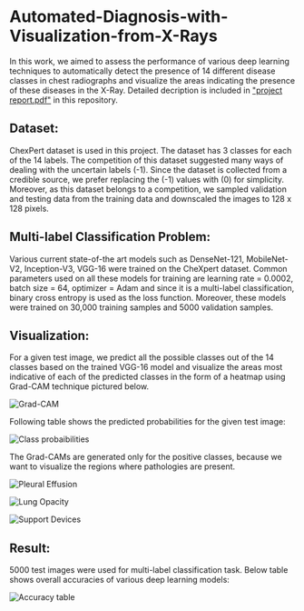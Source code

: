 # Automated-Diagnosis-with-Visualization-from-X-Rays
In this work, we aimed to assess the performance of various deep learning techniques to automatically detect the presence of 14 different disease classes in chest radiographs and visualize the areas indicating the presence of these diseases in the X-Ray. Detailed decription is included in <a href="https://github.com/santoshd97/Automated-Diagnosis-with-Visualization-from-X-Rays/blob/master/Project%20Report.pdf">"project report.pdf"</a> in this repository.

<h2>Dataset:</h2>
ChexPert dataset is used in this project. The dataset has 3 classes for each of the 14 labels. The competition of this dataset suggested many ways of dealing with the uncertain labels (-1). Since the dataset is collected from a credible source, we prefer replacing the (-1) values with (0) for simplicity. Moreover, as this dataset belongs to a competition, we sampled validation and testing data from the training data and downscaled the images to 128 x 128 pixels.

<h2>Multi-label Classification Problem:</h2>
Various current state-of-the art models such as DenseNet-121, MobileNet-V2, Inception-V3, VGG-16 were trained on the CheXpert dataset. Common parameters used on all these models for training are learning rate = 0.0002, batch size = 64, optimizer = Adam and since it is a multi-label classification, binary cross entropy is used as the loss function. Moreover, these models were trained on 30,000 training samples and 5000 validation samples.

<h2>Visualization:</h2>
For a given test image, we predict all the possible classes out of the 14 classes based on the trained VGG-16 model and visualize the areas most indicative of each of the predicted classes in the form of a heatmap using Grad-CAM technique pictured below. 

![Grad-CAM](https://github.com/santoshd97/Automated-Diagnosis-with-Visualization-from-X-Rays/blob/master/images/gradcam.png)

Following table shows the predicted probabilities for the given test image:

![Class probaibilities](https://github.com/santoshd97/Automated-Diagnosis-with-Visualization-from-X-Rays/blob/master/images/Class%20probabilities.png)

The Grad-CAMs are generated only for the positive classes, because we want to visualize the regions where pathologies are present.

![Pleural Effusion](https://github.com/santoshd97/Automated-Diagnosis-with-Visualization-from-X-Rays/blob/master/images/Class%20-%20Pleural%20Effusion.png)

![Lung Opacity](https://github.com/santoshd97/Automated-Diagnosis-with-Visualization-from-X-Rays/blob/master/images/Class%20-%20Lung%20Opacity.png)

![Support Devices](https://github.com/santoshd97/Automated-Diagnosis-with-Visualization-from-X-Rays/blob/master/images/Class%20-%20Support%20Devices.png)

<h2>Result:</h2>
5000 test images were used for multi-label classification task. Below table shows overall accuracies of various deep learning models:<br>

![Accuracy table](https://github.com/santoshd97/Automated-Diagnosis-with-Visualization-from-X-Rays/blob/master/images/Accuracy.png)
